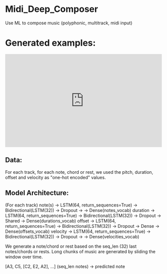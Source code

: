 # Midi_Deep_Composer
Use ML to compose music (polyphonic, multitrack, midi input)

# Generated examples:
<iframe width="100%" height="300" scrolling="no" frameborder="no" allow="autoplay" src="https://w.soundcloud.com/player/?url=https%3A//api.soundcloud.com/playlists/840650213&color=%23ff5500&auto_play=false&hide_related=false&show_comments=true&show_user=true&show_reposts=false&show_teaser=true&visual=true"></iframe>

## Data:
For each track, for each note, chord or rest, we used the pitch, duration, offset and velocity as "one-hot encoded" values.

## Model Architecture:
(For each track)
note(s)		-> LSTM(64, return_sequences=True)	-> Bidirectional(LSTM(32))	-> Dropout	-> 		-> Dense(notes_vocab)
duration	-> LSTM(64, return_sequences=True)	-> Bidirectional(LSTM(32))	-> Dropout	-> Shared	-> Dense(durations_vocab)
offset		-> LSTM(64, return_sequences=True)	-> Bidirectional(LSTM(32))	-> Dropout	-> Dense	-> Dense(offsets_vocab)
velocity	-> LSTM(64, return_sequences=True)	-> Bidirectional(LSTM(32))	-> Dropout	-> 		-> Dense(velocities_vocab)

We generate a note/chord or rest based on the seq_len (32) last notes/chords or rests. Long chunks of music are generated by sliding the window over time.

[A3, C5, [C2, E2, A2], ...] (seq_len notes) -> predicted note